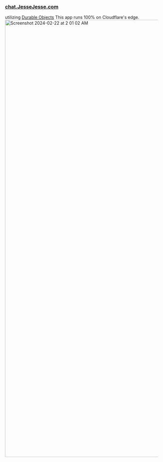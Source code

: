 ### <a href="https://chat.jessejesse.com"> chat.JesseJesse.com</a>
utilizing [Durable Objects](https://blog.cloudflare.com/introducing-workers-durable-objects) This app runs 100% on Cloudflare's edge.
<img width="1440" alt="Screenshot 2024-02-22 at 2 01 02 AM" src="https://github.com/sudo-self/chat.jessejesse.com/assets/119916323/abb82fa3-d1d9-43df-b7fb-62c6fdcf6eab">






